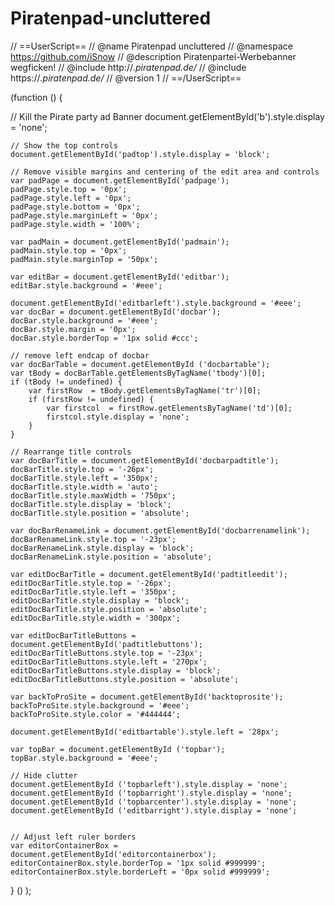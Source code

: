 Piratenpad-uncluttered
======================

// ==UserScript==
// @name        Piratenpad uncluttered
// @namespace   https://github.com/iSnow
// @description Piratenpartei-Werbebanner wegficken!
// @include     http://*.piratenpad.de/*
// @include     https://*.piratenpad.de/*
// @version     1
// ==/UserScript==

(function () {

  // Kill the Pirate party ad Banner
	document.getElementById('b').style.display = 'none';

	// Show the top controls
	document.getElementById('padtop').style.display = 'block';

	// Remove visible margins and centering of the edit area and controls
	var padPage = document.getElementById('padpage');
	padPage.style.top = '0px';
	padPage.style.left = '0px';
	padPage.style.bottom = '0px';
	padPage.style.marginLeft = '0px';
	padPage.style.width = '100%';

	var padMain = document.getElementById('padmain');
	padMain.style.top = '0px';
	padMain.style.marginTop = '50px';

	var editBar = document.getElementById('editbar');
	editBar.style.background = '#eee';

	document.getElementById('editbarleft').style.background = '#eee';
	var docBar = document.getElementById('docbar');
	docBar.style.background = '#eee';
	docBar.style.margin = '0px';
	docBar.style.borderTop = '1px solid #ccc';

	// remove left endcap of docbar
	var docBarTable = document.getElementById ('docbartable');
	var tBody = docBarTable.getElementsByTagName('tbody')[0];
	if (tBody != undefined) {
		var firstRow  = tBody.getElementsByTagName('tr')[0];
		if (firstRow != undefined) {
			var firstcol  = firstRow.getElementsByTagName('td')[0];
			firstcol.style.display = 'none';
		} 
	}
	
	// Rearrange title controls
	var docBarTitle = document.getElementById('docbarpadtitle');
	docBarTitle.style.top = '-26px';
	docBarTitle.style.left = '350px';
	docBarTitle.style.width = 'auto';
	docBarTitle.style.maxWidth = '750px';
	docBarTitle.style.display = 'block';
	docBarTitle.style.position = 'absolute';

	var docBarRenameLink = document.getElementById('docbarrenamelink');
	docBarRenameLink.style.top = '-23px';
	docBarRenameLink.style.display = 'block';
	docBarRenameLink.style.position = 'absolute';

	var editDocBarTitle = document.getElementById('padtitleedit');
	editDocBarTitle.style.top = '-26px';
	editDocBarTitle.style.left = '350px';
	editDocBarTitle.style.display = 'block';
	editDocBarTitle.style.position = 'absolute';
	editDocBarTitle.style.width = '300px';

	var editDocBarTitleButtons = document.getElementById('padtitlebuttons');
	editDocBarTitleButtons.style.top = '-23px';
	editDocBarTitleButtons.style.left = '270px';
	editDocBarTitleButtons.style.display = 'block';
	editDocBarTitleButtons.style.position = 'absolute';

	var backToProSite = document.getElementById('backtoprosite');
	backToProSite.style.background = '#eee';
	backToProSite.style.color = '#444444';

	document.getElementById('editbartable').style.left = '28px';

	var topBar = document.getElementById ('topbar');
	topBar.style.background = '#eee';

	// Hide clutter
	document.getElementById ('topbarleft').style.display = 'none';
	document.getElementById ('topbarright').style.display = 'none';
	document.getElementById ('topbarcenter').style.display = 'none';
	document.getElementById ('editbarright').style.display = 'none';


	// Adjust left ruler borders
	var editorContainerBox = document.getElementById('editorcontainerbox');
	editorContainerBox.style.borderTop = '1px solid #999999';
	editorContainerBox.style.borderLeft = '0px solid #999999';

	

} () );
